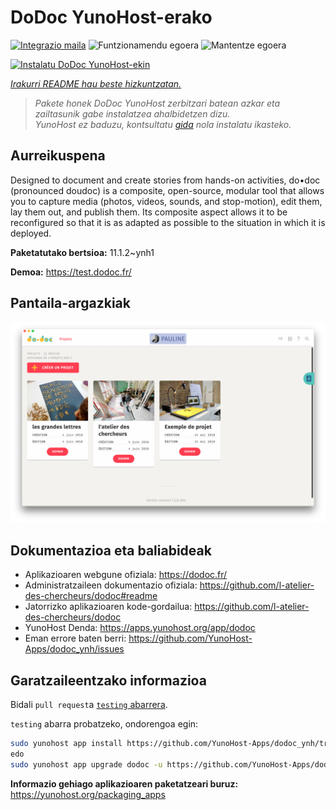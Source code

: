 <!--
Ohart ongi: README hau automatikoki sortu da <https://github.com/YunoHost/apps/tree/master/tools/readme_generator>ri esker
EZ editatu eskuz.
-->

# DoDoc YunoHost-erako

[![Integrazio maila](https://dash.yunohost.org/integration/dodoc.svg)](https://ci-apps.yunohost.org/ci/apps/dodoc/) ![Funtzionamendu egoera](https://ci-apps.yunohost.org/ci/badges/dodoc.status.svg) ![Mantentze egoera](https://ci-apps.yunohost.org/ci/badges/dodoc.maintain.svg)

[![Instalatu DoDoc YunoHost-ekin](https://install-app.yunohost.org/install-with-yunohost.svg)](https://install-app.yunohost.org/?app=dodoc)

*[Irakurri README hau beste hizkuntzatan.](./ALL_README.md)*

> *Pakete honek DoDoc YunoHost zerbitzari batean azkar eta zailtasunik gabe instalatzea ahalbidetzen dizu.*  
> *YunoHost ez baduzu, kontsultatu [gida](https://yunohost.org/install) nola instalatu ikasteko.*

## Aurreikuspena

Designed to document and create stories from hands-on activities, do•doc (pronounced doudoc) is a composite, open-source, modular tool that allows you to capture media (photos, videos, sounds, and stop-motion), edit them, lay them out, and publish them. Its composite aspect allows it to be reconfigured so that it is as adapted as possible to the situation in which it is deployed.

**Paketatutako bertsioa:** 11.1.2~ynh1

**Demoa:** <https://test.dodoc.fr/>

## Pantaila-argazkiak

![DoDoc(r)en pantaila-argazkia](./doc/screenshots/screenshot.png)

## Dokumentazioa eta baliabideak

- Aplikazioaren webgune ofiziala: <https://dodoc.fr/>
- Administratzaileen dokumentazio ofiziala: <https://github.com/l-atelier-des-chercheurs/dodoc#readme>
- Jatorrizko aplikazioaren kode-gordailua: <https://github.com/l-atelier-des-chercheurs/dodoc>
- YunoHost Denda: <https://apps.yunohost.org/app/dodoc>
- Eman errore baten berri: <https://github.com/YunoHost-Apps/dodoc_ynh/issues>

## Garatzaileentzako informazioa

Bidali `pull request`a [`testing` abarrera](https://github.com/YunoHost-Apps/dodoc_ynh/tree/testing).

`testing` abarra probatzeko, ondorengoa egin:

```bash
sudo yunohost app install https://github.com/YunoHost-Apps/dodoc_ynh/tree/testing --debug
edo
sudo yunohost app upgrade dodoc -u https://github.com/YunoHost-Apps/dodoc_ynh/tree/testing --debug
```

**Informazio gehiago aplikazioaren paketatzeari buruz:** <https://yunohost.org/packaging_apps>
